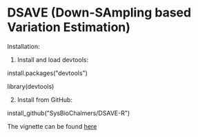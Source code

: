 # DSAVE (Down-SAmpling based Variation Estimation)

Installation:

1. Install and load devtools:

install.packages("devtools")

library(devtools)

2. Install from GitHub:

install_github("SysBioChalmers/DSAVE-R")

The vignette can be found [here](http://htmlpreview.github.io/?https://github.com/SysBioChalmers/DSAVE-R/blob/master/inst/doc/docs.html)
